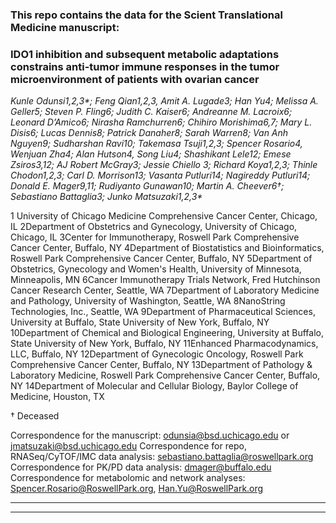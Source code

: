 
### This repo contains the data for the Scient Translational Medicine manuscript:

### IDO1 inhibition and subsequent metabolic adaptations constrains anti-tumor immune responses in the tumor microenvironment of patients with ovarian cancer ####

<i>Kunle Odunsi1,2,3*; Feng Qian1,2,3, Amit A. Lugade3; Han Yu4; Melissa A. Geller5; Steven P. Fling6; Judith C. Kaiser6; Andreanne M. Lacroix6; Leonard D’Amico6; Nirasha Ramchurren6; Chihiro Morishima6,7; Mary L. Disis6; Lucas Dennis8; Patrick Danaher8; Sarah Warren8; Van Anh Nguyen9; Sudharshan Ravi10; Takemasa Tsuji1,2,3; Spencer Rosario4, Wenjuan Zha4; Alan Hutson4, Song Liu4; Shashikant Lele12; Emese Zsiros3,12; AJ Robert McGray3; Jessie Chiello 3; Richard Koya1,2,3; Thinle Chodon1,2,3; Carl D. Morrison13; Vasanta Putluri14; Nagireddy Putluri14; Donald E. Mager9,11; Rudiyanto Gunawan10; Martin A. Cheever6†; Sebastiano Battaglia3; Junko Matsuzaki1,2,3*</i>

1 University of Chicago Medicine Comprehensive Cancer Center, Chicago, IL
2Department of Obstetrics and Gynecology, University of Chicago, Chicago, IL
3Center for Immunotherapy, Roswell Park Comprehensive Cancer Center, Buffalo, NY
4Department of Biostatistics and Bioinformatics, Roswell Park Comprehensive Cancer Center, Buffalo, NY
5Department of Obstetrics, Gynecology and Women's Health, University of Minnesota, Minneapolis, MN
6Cancer Immunotherapy Trials Network, Fred Hutchinson Cancer Research Center, Seattle, WA
7Department of Laboratory Medicine and Pathology, University of Washington, Seattle, WA
8NanoString Technologies, Inc., Seattle, WA
9Department of Pharmaceutical Sciences, University at Buffalo, State University of New York, Buffalo, NY
10Department of Chemical and Biological Engineering, University at Buffalo, State University of New York, Buffalo, NY
11Enhanced Pharmacodynamics, LLC, Buffalo, NY
12Department of Gynecologic Oncology, Roswell Park Comprehensive Cancer Center, Buffalo, NY
13Department of Pathology & Laboratory Medicine, Roswell Park Comprehensive Cancer Center, Buffalo, NY
14Department of Molecular and Cellular Biology, Baylor College of Medicine, Houston, TX

† Deceased

Correspondence for the manuscript: odunsia@bsd.uchicago.edu or jmatsuzaki@bsd.uchicago.edu
Correspondence for repo, RNASeq/CyTOF/IMC data analysis: sebastiano.battaglia@roswellpark.org
Correspondence for PK/PD data analysis: dmager@buffalo.edu
Correspondence for metabolomic and network analyses: Spencer.Rosario@RoswellPark.org, Han.Yu@RoswellPark.org

------------------------------------------------------------------------------------------------------------------------
------------------------------------------------------------------------------------------------------------------------

